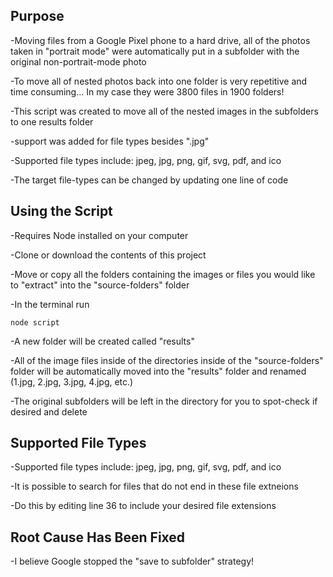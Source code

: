 ## Purpose

-Moving files from a Google Pixel phone to a hard drive, all of the photos taken in "portrait mode" were automatically put in a subfolder with the original non-portrait-mode photo

-To move all of nested photos back into one folder is very repetitive and time consuming... In my case they were 3800 files in 1900 folders!

-This script was created to move all of the nested images in the subfolders to one results folder

-support was added for file types besides ".jpg"

-Supported file types include: jpeg, jpg, png, gif, svg, pdf, and ico

-The target file-types can be changed by updating one line of code

## Using the Script

-Requires Node installed on your computer

-Clone or download the contents of this project

-Move or copy all the folders containing the images or files you would like to "extract" into the "source-folders" folder

-In the terminal run

```
node script
```

-A new folder will be created called "results"

-All of the image files inside of the directories inside of the "source-folders" folder will be automatically moved into the "results" folder and renamed (1.jpg, 2.jpg, 3.jpg, 4.jpg, etc.)

-The original subfolders will be left in the directory for you to spot-check if desired and delete

## Supported File Types

-Supported file types include: jpeg, jpg, png, gif, svg, pdf, and ico

-It is possible to search for files that do not end in these file extneions

-Do this by editing line 36 to include your desired file extensions

## Root Cause Has Been Fixed

-I believe Google stopped the "save to subfolder" strategy!
